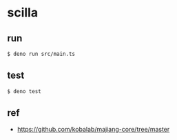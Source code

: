 # scilla

## run

```sh
$ deno run src/main.ts
```

## test

```sh
$ deno test
```

## ref

* https://github.com/kobalab/majiang-core/tree/master

